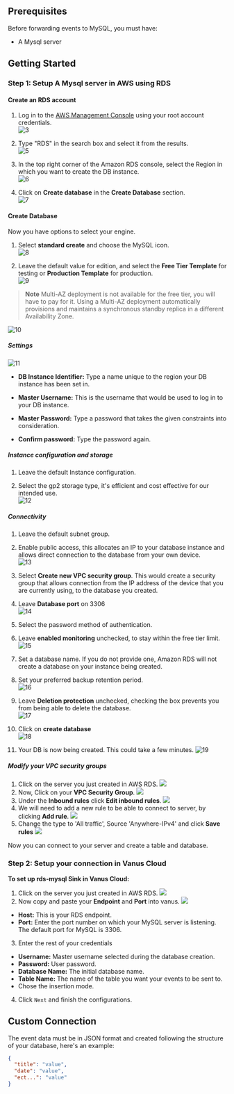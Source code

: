 ## Prerequisites

Before forwarding events to MySQL, you must have:

- A Mysql server 

## Getting Started 
### Step 1: Setup A Mysql server in AWS using RDS

#### Create an RDS account  
1. Log in to the [AWS Management Console](https://aws.amazon.com/) using your root account credentials.  
![3](images/1.png)

2. Type "RDS" in the search box and select it from the results.   
![5](images/2.png)

3. In the top right corner of the Amazon RDS console, select the Region in which you want to create the DB instance.   
![6](images/3.png)

4. Click on **Create database** in the **Create Database** section.  
![7](images/4.png)

#### Create Database   
Now you have options to select your engine.  

1. Select **standard create** and choose the MySQL icon.  
![8](images/5.png)

2. Leave the default value for edition, and select the **Free Tier Template** for testing or **Production Template** for production.   
![9](images/6.png)   

>**Note** 
Multi-AZ deployment is not available for the free tier, you will have to pay for it. Using a Multi-AZ deployment automatically provisions and maintains a synchronous standby replica in a different Availability Zone.  

![10](images/7.png)

##### Settings   
![11](images/8.png)   

- **DB Instance Identifier:** Type a name unique to the region your DB instance has been set in.  

- **Master Username:** This is the username that would be used to log in to your DB instance.  

- **Master Password:** Type a password that takes the given constraints into consideration.  

- **Confirm password:** Type the password again.  


##### Instance configuration and storage   
1. Leave the default Instance configuration. 

2. Select the gp2 storage type, it's efficient and cost effective for our intended use.  
![12](images/9.png)   


##### Connectivity   
1. Leave the default subnet group.  

2. Enable public access, this allocates an IP to your database instance and allows direct connection to the database from your own device.  
![13](images/10.png)

3. Select **Create new VPC security group**. This would create a security group that allows connection from the IP address of the device that you are currently using, to the database you created.  

4. Leave **Database port** on 3306   
![14](images/11.png)

5. Select the password method of authentication.   

6. Leave **enabled monitoring** unchecked, to stay within the free tier limit.  
![15](images/12.png)
 
7. Set a database name. If you do not provide one, Amazon RDS will not create a database on your instance being created.  

8. Set your preferred backup retention period.  
![16](images/13.png)

9. Leave **Deletion protection** unchecked, checking the box prevents you from being able to delete the database.  
![17](images/14.png)

10. Click on **create database**  
![18](images/15.png)   

11. Your DB is now being created. This could take a few minutes. 
![19](images/16.png)   

##### Modify your VPC security groups
1. Click on the server you just created in AWS RDS.
![](images/17.png)
2. Now, Click on your **VPC Security Group**.
![](images/18.png)
3. Under the **Inbound rules** click **Edit inbound rules**.
![](images/19.png)
4. We will need to add a new rule to be able to connect to server, by clicking **Add rule**.
![](images/20.png)
5. Change the type to 'All traffic', Source 'Anywhere-IPv4' and click **Save rules**
![](images/21.png)

Now you can connect to your server and create a table and database. 

### Step 2: Setup your connection in Vanus Cloud
**To set up rds-mysql Sink in Vanus Cloud:**

1. Click on the server you just created in AWS RDS.
![](images/23.png)
2. Now copy and paste your **Endpoint** and **Port** into vanus.
![](images/24.png)
- **Host:** This is your RDS endpoint.
- **Port:** Enter the port number on which your MySQL server is listening. The default port for MySQL is 3306.
3. Enter the rest of your credentials
- **Username:** Master username selected during the database creation.
- **Password:** User password.
- **Database Name:** The initial database name.
- **Table Name:** The name of the table you want your events to be sent to.
- Chose the insertion mode.
4. Click `Next` and finish the configurations.

## Custom Connection

The event data must be in JSON format and created following the structure of your database, here's an example:

```json
{
  "title": "value",
  "date": "value",
  "ect...": "value"
}
```
